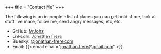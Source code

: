 +++
title = "Contact Me"
+++

The following is an incomplete list of places you can get hold of me, look at stuff I've made, follow me, send angry messages, etc, etc.

- GitHub: [MrJohz](https://github.com/MrJohz/)
- LinkedIn: [Jonathan Frere](https://www.linkedin.com/in/jonathan-frere-254ab3197/)
- Bluesky: [@jonathan-frere.com](https://bsky.app/profile/jonathan-frere.com)
- Email: {{< email email="jonathan.frere@gmail.com" >}}
